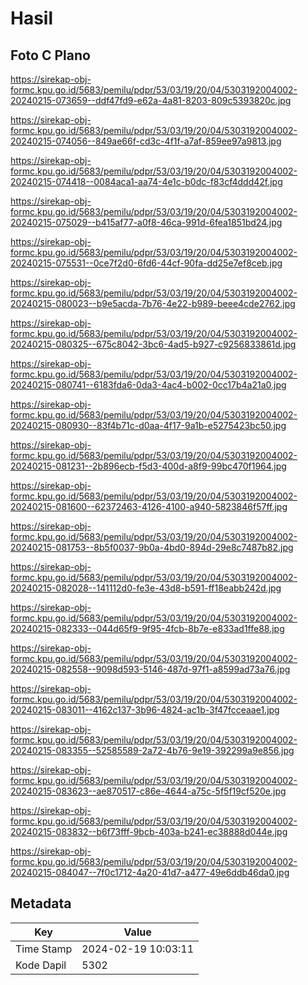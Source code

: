 # Hasil

## Foto C Plano

https://sirekap-obj-formc.kpu.go.id/5683/pemilu/pdpr/53/03/19/20/04/5303192004002-20240215-073659--ddf47fd9-e62a-4a81-8203-809c5393820c.jpg

https://sirekap-obj-formc.kpu.go.id/5683/pemilu/pdpr/53/03/19/20/04/5303192004002-20240215-074056--849ae66f-cd3c-4f1f-a7af-859ee97a9813.jpg

https://sirekap-obj-formc.kpu.go.id/5683/pemilu/pdpr/53/03/19/20/04/5303192004002-20240215-074418--0084aca1-aa74-4e1c-b0dc-f83cf4ddd42f.jpg

https://sirekap-obj-formc.kpu.go.id/5683/pemilu/pdpr/53/03/19/20/04/5303192004002-20240215-075029--b415af77-a0f8-46ca-991d-6fea1851bd24.jpg

https://sirekap-obj-formc.kpu.go.id/5683/pemilu/pdpr/53/03/19/20/04/5303192004002-20240215-075531--0ce7f2d0-6fd6-44cf-90fa-dd25e7ef8ceb.jpg

https://sirekap-obj-formc.kpu.go.id/5683/pemilu/pdpr/53/03/19/20/04/5303192004002-20240215-080023--b9e5acda-7b76-4e22-b989-beee4cde2762.jpg

https://sirekap-obj-formc.kpu.go.id/5683/pemilu/pdpr/53/03/19/20/04/5303192004002-20240215-080325--675c8042-3bc6-4ad5-b927-c9256833861d.jpg

https://sirekap-obj-formc.kpu.go.id/5683/pemilu/pdpr/53/03/19/20/04/5303192004002-20240215-080741--6183fda6-0da3-4ac4-b002-0cc17b4a21a0.jpg

https://sirekap-obj-formc.kpu.go.id/5683/pemilu/pdpr/53/03/19/20/04/5303192004002-20240215-080930--83f4b71c-d0aa-4f17-9a1b-e5275423bc50.jpg

https://sirekap-obj-formc.kpu.go.id/5683/pemilu/pdpr/53/03/19/20/04/5303192004002-20240215-081231--2b896ecb-f5d3-400d-a8f9-99bc470f1964.jpg

https://sirekap-obj-formc.kpu.go.id/5683/pemilu/pdpr/53/03/19/20/04/5303192004002-20240215-081600--62372463-4126-4100-a940-5823846f57ff.jpg

https://sirekap-obj-formc.kpu.go.id/5683/pemilu/pdpr/53/03/19/20/04/5303192004002-20240215-081753--8b5f0037-9b0a-4bd0-894d-29e8c7487b82.jpg

https://sirekap-obj-formc.kpu.go.id/5683/pemilu/pdpr/53/03/19/20/04/5303192004002-20240215-082028--141112d0-fe3e-43d8-b591-ff18eabb242d.jpg

https://sirekap-obj-formc.kpu.go.id/5683/pemilu/pdpr/53/03/19/20/04/5303192004002-20240215-082333--044d65f9-9f95-4fcb-8b7e-e833ad1ffe88.jpg

https://sirekap-obj-formc.kpu.go.id/5683/pemilu/pdpr/53/03/19/20/04/5303192004002-20240215-082558--9098d593-5146-487d-97f1-a8599ad73a76.jpg

https://sirekap-obj-formc.kpu.go.id/5683/pemilu/pdpr/53/03/19/20/04/5303192004002-20240215-083011--4162c137-3b96-4824-ac1b-3f47fcceaae1.jpg

https://sirekap-obj-formc.kpu.go.id/5683/pemilu/pdpr/53/03/19/20/04/5303192004002-20240215-083355--52585589-2a72-4b76-9e19-392299a9e856.jpg

https://sirekap-obj-formc.kpu.go.id/5683/pemilu/pdpr/53/03/19/20/04/5303192004002-20240215-083623--ae870517-c86e-4644-a75c-5f5f19cf520e.jpg

https://sirekap-obj-formc.kpu.go.id/5683/pemilu/pdpr/53/03/19/20/04/5303192004002-20240215-083832--b6f73fff-9bcb-403a-b241-ec38888d044e.jpg

https://sirekap-obj-formc.kpu.go.id/5683/pemilu/pdpr/53/03/19/20/04/5303192004002-20240215-084047--7f0c1712-4a20-41d7-a477-49e6ddb46da0.jpg


## Metadata

| Key        | Value               |
| ---------- | ------------------- |
| Time Stamp | 2024-02-19 10:03:11 |
| Kode Dapil | 5302                |



